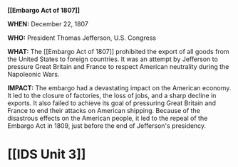 **[[Embargo Act of 1807]]**

**WHEN:** December 22, 1807

**WHO:** President Thomas Jefferson, U.S. Congress

**WHAT:** The [[Embargo Act of 1807]] prohibited the export of all goods from the United States to foreign countries. It was an attempt by Jefferson to pressure Great Britain and France to respect American neutrality during the Napoleonic Wars.

**IMPACT:** The embargo had a devastating impact on the American economy. It led to the closure of factories, the loss of jobs, and a sharp decline in exports. It also failed to achieve its goal of pressuring Great Britain and France to end their attacks on American shipping. Because of the disastrous effects on the American people, it led to the repeal of the Embargo Act in 1809, just before the end of Jefferson's presidency.
# [[IDS Unit 3]]